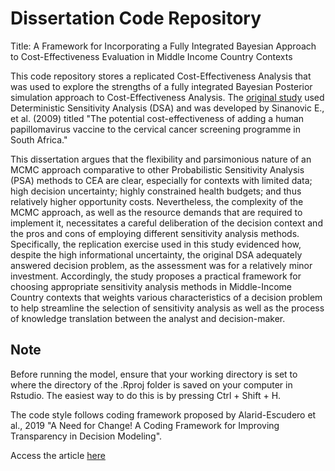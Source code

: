 # Dissertation Code Repository
Title: A Framework for Incorporating a Fully Integrated Bayesian Approach to Cost-Effectiveness Evaluation in Middle Income Country Contexts

This code repository stores a replicated Cost-Effectiveness Analysis that was used to explore the strengths of a fully integrated Bayesian Posterior simulation approach to Cost-Effectiveness Analysis. The [original study](https://www.sciencedirect.com/science/article/pii/S0264410X09011670?via%3Dihub) used Deterministic Sensitivity Analysis (DSA) and was developed by Sinanovic E., et al. (2009) titled "The potential cost-effectiveness of adding a human papillomavirus vaccine to the cervical cancer screening programme in South Africa." 

This dissertation argues that the flexibility and parsimonious nature of an MCMC approach comparative to other Probabilistic Sensitivity Analysis (PSA) methods to CEA are clear, especially for contexts with limited data; high decision uncertainty; highly constrained health budgets; and thus relatively higher opportunity costs. Nevertheless, the complexity of the MCMC approach, as well as the resource demands that are required to implement it, necessitates a careful deliberation of the decision context and the pros and cons of employing different sensitivity analysis methods. Specifically, the replication exercise used in this study evidenced how, despite the high informational uncertainty, the original DSA adequately answered decision problem, as the assessment was for a relatively minor investment. Accordingly, the study proposes a practical framework for choosing appropriate sensitivity analysis methods in Middle-Income Country contexts that weights various characteristics of a decision problem to help streamline the selection of sensitivity analysis as well as the process of knowledge translation between the analyst and decision-maker.

## Note
Before running the model, ensure that your working directory is set to where the directory of the .Rproj folder is saved on your computer in Rstudio. The easiest way to do this is by pressing Ctrl + Shift + H.

The code style follows coding framework proposed by Alarid-Escudero et al., 2019 "A Need for Change! A Coding Framework for Improving Transparency in Decision Modeling". 

Access the article [here](https://doi.org/10.1007/s40273-019-00837-x)